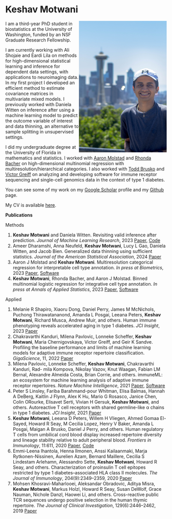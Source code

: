 # Keshav Motwani

<img align="right" src="keshav_headshot.jpg" width="273.6" height="410.4" alt="Keshav Motwani headshot">
 

I am a third-year PhD student in biostatistics at the University of Washington, funded by an NSF Graduate Research Fellowship.

I am currently working with Ali Shojaie and Eardi Lila on methods for high-dimensional statistical learning and inference for dependent data settings, with applications to neuroimaging data. In my first project I developed an  efficient method to estimate covariance matrices in multivariate mixed models. I previously worked with Daniela Witten on inference after using a machine learning model to predict the outcome variable of interest and data thinning, an alternative to sample splitting in unsupervised settings. 

I did my undergraduate degree at the University of Florida in mathematics and statistics. I worked with [Aaron Molstad](https://ajmolstad.github.io/) and [Rhonda Bacher](https://www.rhondabacher.com/) on high-dimensional multinomial regression with multiresolution/hierarchical categories. I also worked with [Todd Brusko](https://bruskolab.diabetes.ufl.edu/) and [Victor Greiff](https://greifflab.org/) on analyzing and developing software for immune receptor sequencing and single-cell genomics data in the context of type 1 diabetes. 

You can see some of my work on my [Google Scholar](https://scholar.google.com/citations?user=8AhTuSEAAAAJ&hl=en) profile and my [Github](https://github.com/keshav-motwani) page.

My CV is available [here](https://github.com/keshav-motwani/CV/blob/master/CV.pdf).

**Publications**

Methods
1. **Keshav Motwani** and Daniela Witten. Revisiting valid inference after prediction. _Journal of Machine Learning Research_,
2023 [Paper]([https://arxiv.org/abs/2306.13746](https://www.jmlr.org/papers/v24/23-0896.html)), [Code](https://github.com/keshav-motwani/PredictionBasedInference)
2. Ameer Dharamshi, Anna Neufeld, **Keshav Motwani**, Lucy L Gao, Daniela Witten,
and Jacob Bien. Generalized data thinning using sufficient statistics. _Journal of the American Statistical Association_, 2024 [Paper](https://arxiv.org/abs/2303.12931)
3. Aaron J Molstad and **Keshav Motwani**. Multiresolution categorical regression for
interpretable cell type annotation. _In press at Biometrics_, 2023 [Paper](https://arxiv.org/abs/2208.13857), [Software](https://github.com/ajmolstad/HierMultinom/)
4. **Keshav Motwani**, Rhonda Bacher, and Aaron J Molstad. Binned multinomial logistic regression for integrative cell type annotation. _In press at Annals of Applied Statistics_, 2023 [Paper](https://arxiv.org/abs/2111.12149), [Software](https://github.com/keshav-motwani/IBMR/)

Applied
1. Melanie R Shapiro, Xiaoru Dong, Daniel Perry, James M McNichols, Puchong Thirawatananond, Amanda L Posgai, Leeana Peters, **Keshav Motwani**, Richard Musca, Andrew Muir, and others. Human immune phenotyping reveals accelerated aging in type 1 diabetes. _JCI Insight_, 2023 [Paper](https://insight.jci.org/articles/view/170767)
2. Chakravarthi Kanduri, Milena Pavlovic, Lonneke Scheffer, **Keshav Motwani**, Maria Chernigovskaya, Victor Greiff, and Geir K Sandve. Profiling the baseline performance and limits of machine learning models for adaptive immune receptor repertoire classification. _GigaScience_, 11, 2022 [Paper](https://academic.oup.com/gigascience/article/doi/10.1093/gigascience/giac046/6593147)
3. Milena Pavlovic, Lonneke Scheffer, **Keshav Motwani**, Chakravarthi Kanduri, Rad- mila Kompova, Nikolay Vazov, Knut Waagan, Fabian LM Bernal, Alexandre Almeida Costa, Brian Corrie, and others. immuneML: an ecosystem for machine learning analysis of adaptive immune receptor repertoires. _Nature Machine Intelligence_, 2021 [Paper](https://www.nature.com/articles/s42256-021-00413-z), [Software](https://immuneml.uio.no/)
4. Peter S Linsley, Fariba Barahmand-pour Whitman, Elisa Balmas, Hannah A DeBerg, Kaitlin J Flynn, Alex K Hu, Mario G Rosasco, Janice Chen, Colin ORourke, Elisavet Serti, Vivian H Gersuk, **Keshav Motwani**, and others. Autoreactive T cell receptors with shared germline-like α chains in type 1 diabetes. _JCI Insight_, 2021 [Paper](https://insight.jci.org/articles/view/151349/)
5. **Keshav Motwani**, Leeana D Peters, Willem H Vliegen, Ahmed Gomaa El-Sayed, Howard R Seay, M Cecilia Lopez, Henry V Baker, Amanda L Posgai, Maigan A Brusko, Daniel J Perry, and others. Human regulatory T cells from umbilical cord blood display increased repertoire diversity and lineage stability relative to adult peripheral blood. _Frontiers in Immunology_, 11:611, 2020 [Paper](https://www.frontiersin.org/articles/10.3389/fimmu.2020.00611/full), [Code](https://github.com/keshav-motwani/tregPaper)
6. Emmi-Leena Ihantola, Henna Ilmonen, Anssi Kailaanmaki, Marja Rytkonen-Nissinen, Aurelien Azam, Bernard Maillere, Cecilia S Lindestam Arlehamn, Alessandro Sette, **Keshav Motwani**, Howard R Seay, and others. Characterization of proinsulin T cell epitopes restricted by type 1 diabetes–associated HLA class II molecules. _The Journal of Immunology_, 204(9):2349–2359, 2020 [Paper](https://journals.aai.org/jimmunol/article/204/9/2349/107608/Characterization-of-Proinsulin-T-Cell-Epitopes)
7. Mohsen Khosravi-Maharlooei, Aleksandar Obradovic, Aditya Misra, **Keshav Motwani**, Markus Holzl, Howard R Seay, Susan DeWolf, Grace Nauman, Nichole Danzl, Haowei Li, and others. Cross-reactive public TCR sequences undergo positive selection in the human thymic repertoire. _The Journal of Clinical Investigation_, 129(6):2446–2462, 2019 [Paper](https://www.jci.org/articles/view/124358)
